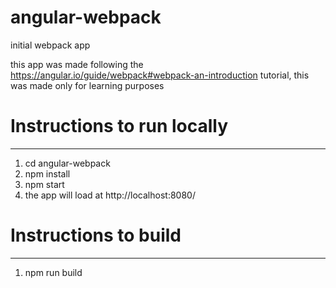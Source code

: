 # angular-webpack

initial webpack app

this app was made following the https://angular.io/guide/webpack#webpack-an-introduction tutorial, this was made only for learning purposes

# Instructions to run locally
______________
1. cd angular-webpack
2. npm install
3. npm start
4. the app will load at http://localhost:8080/

# Instructions to build
______________
1. npm run build
